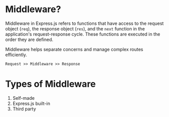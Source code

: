 # Middleware?
Middleware in Express.js refers to functions that have access to the request object (`req`), the response object (`res`), and the `next` function in the application's request-response cycle. These functions are executed in the order they are defined.

Middleware helps separate concerns and manage complex routes efficiently.

```Request >> Middleware >> Response```
# Types of Middleware
1. Self-made
2. Express.js built-in
3. Third party